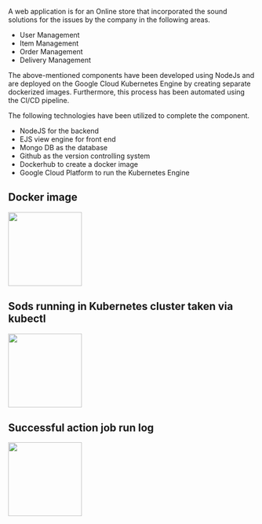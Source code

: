 A web application is for an Online store that incorporated the sound
solutions for the issues by the company in the following areas.

- User Management
- Item Management 
- Order Management 
- Delivery Management 

The above-mentioned components have been developed using NodeJs and are deployed on the Google Cloud Kubernetes Engine by creating separate dockerized images. Furthermore, this process has been automated using the CI/CD pipeline.

The following technologies have been utilized to complete the component.

- NodeJS for the backend
- EJS view engine for front end
- Mongo DB as the database
- Github as the version controlling system
- Dockerhub to create a docker image
- Google Cloud Platform to run the Kubernetes Engine

## Docker image

<img src="https://user-images.githubusercontent.com/61306132/169034509-0112096f-681d-47ec-abb7-35fa11df4aa7.png" width="150">

## Sods running in Kubernetes cluster taken via kubectl

<img src="https://user-images.githubusercontent.com/61306132/169034603-db3e5f5a-2174-4761-b8e8-229b4cce5c96.png" width="150">

## Successful action job run log

<img src="https://user-images.githubusercontent.com/61306132/169034715-7a121c09-9f88-4500-aac4-4d810b895e73.png" width="150">
